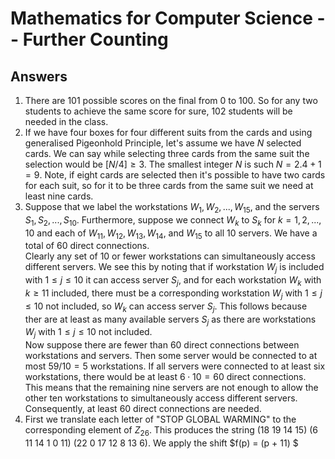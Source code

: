 # Mathematics for Computer Science -- Further Counting

<script>
MathJax = {
  tex: {
    inlineMath: [['$', '$'], ['\\(', '\\)']]
  },
  svg: {
    fontCache: 'global'
  }
};
</script>
<script type="text/javascript" id="MathJax-script" async
  src="https://cdn.jsdelivr.net/npm/mathjax@3/es5/tex-svg.js">
</script>

## Answers

1. There are 101 possible scores on the final from 0 to 100. So for any two students to achieve the same score for sure, 102 students will be needed in the class.
2. If we have four boxes for four different suits from the cards and using generalised Pigeonhold Principle, let's assume we have $N$ selected cards. We can say while selecting three cards from the same suit the selection would be $[N/4]\geq 3$. The smallest integer $N$ is such $N = 2.4 + 1 = 9$. Note, if eight cards are selected then it's possible to have two cards for each suit, so for it to be three cards from the same suit we need at least nine cards.
3. Suppose that we label the workstations $W_1, W_2, ..., W_{15}$, and the servers $S_1, S_2, ..., S_{10}$. Furthermore, suppose we connect $W_k$ to $S_k$ for $k = 1, 2, ..., 10$ and each of $W_{11}, W_{12}, W_{13}, W_{14}$, and $W_{15}$ to all 10 servers. We have a total of 60 direct connections.<br> Clearly any set of 10 or fewer workstations can simultaneously access different servers. We see this by noting that if workstation $W_j$ is included with $1 \leq j \leq 10$ it can access server $S_j$, and for each workstation $W_k$ with $k \geq 11$ included, there must be a corresponding workstation $W_j$ with $1 \leq j \leq 10$ not included, so $W_k$ can access server $S_j$. This follows because ther are at least as many available servers $S_j$ as there are workstations $W_j$ with $1 \leq j \leq 10$ not included. <br> Now suppose there are fewer than 60 direct connections between workstations and servers. Then some server would be connected to at most $59/10 = 5$ workstations. If all servers were connected to at least six workstations, there would be at least $6 \cdot 10 = 60$ direct connections. This means that the remaining nine servers are not enough to allow the other ten workstations to simultaneously access different servers. Consequently, at least 60 direct connections are needed.
4. First we translate each letter of "STOP GLOBAL WARMING" to the corresponding element of $Z_{26}$. This produces the string (18 19 14 15) (6 11 14 1 0 11) (22 0 17 12 8 13 6). We apply the shift $f(p) = (p + 11) $ 

